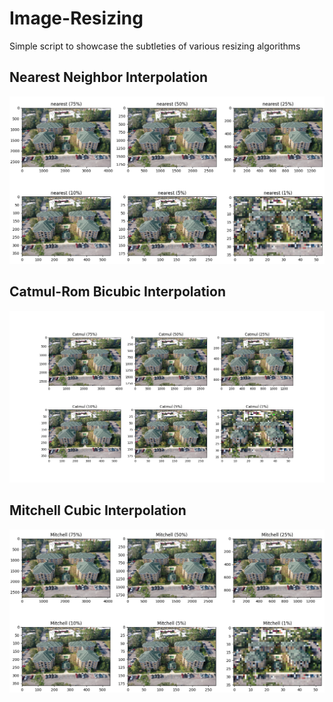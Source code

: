 # Image-Resizing
Simple script to showcase the subtleties of various resizing algorithms

## Nearest Neighbor Interpolation
<img src="https://github.com/nps6-uwf/Image-Resizing/blob/main/images/nearest_resizing.png?raw=true"></img>

## Catmul-Rom Bicubic Interpolation
<img src="https://github.com/nps6-uwf/Image-Resizing/blob/main/images/cubic_resizing_tf.png?raw=true"></img>

## Mitchell Cubic Interpolation
<img src="https://github.com/nps6-uwf/Image-Resizing/blob/main/images/mitchell_resizing_tf.png?raw=true"></img>
